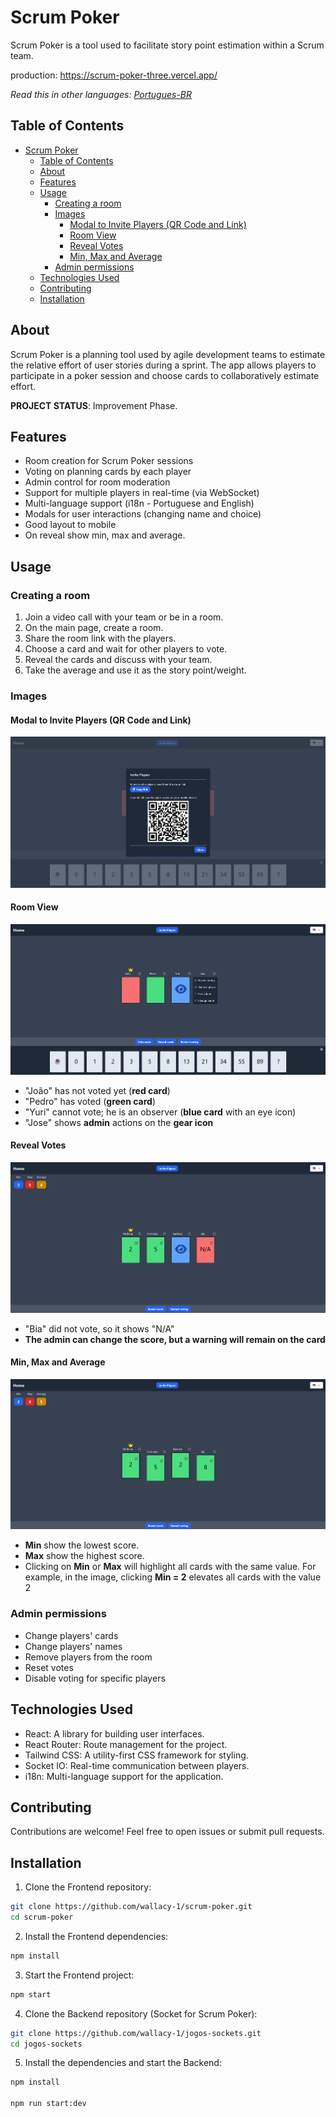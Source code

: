 # Scrum Poker

Scrum Poker is a tool used to facilitate story point estimation within a Scrum team.

production: <https://scrum-poker-three.vercel.app/>

_Read this in other languages: [Portugues-BR](README.pt.md)_

## Table of Contents

- [Scrum Poker](#scrum-poker)
  - [Table of Contents](#table-of-contents)
  - [About](#about)
  - [Features](#features)
  - [Usage](#usage)
    - [Creating a room](#creating-a-room)
    - [Images](#images)
      - [Modal to Invite Players (QR Code and Link)](#modal-to-invite-players-qr-code-and-link)
      - [Room View](#room-view)
      - [Reveal Votes](#reveal-votes)
      - [Min, Max and Average](#min-max-and-average)
    - [Admin permissions](#admin-permissions)
  - [Technologies Used](#technologies-used)
  - [Contributing](#contributing)
  - [Installation](#installation)

## About

Scrum Poker is a planning tool used by agile development teams to estimate the relative effort of user stories during a sprint. The app allows players to participate in a poker session and choose cards to collaboratively estimate effort.

**PROJECT STATUS**: Improvement Phase.

## Features

- Room creation for Scrum Poker sessions
- Voting on planning cards by each player
- Admin control for room moderation
- Support for multiple players in real-time (via WebSocket)
- Multi-language support (i18n - Portuguese and English)
- Modals for user interactions (changing name and choice)
- Good layout to mobile
- On reveal show min, max and average.

## Usage

### Creating a room

1. Join a video call with your team or be in a room.
2. On the main page, create a room.
3. Share the room link with the players.
4. Choose a card and wait for other players to vote.
5. Reveal the cards and discuss with your team.
6. Take the average and use it as the story point/weight.

### Images

#### Modal to Invite Players (QR Code and Link)

![Modal to Invite Players with qr code and link](public/images/doc/room-invite-modal-en.png)

#### Room View

![Room view](public/images/doc/room-view-en.png)

- "João" has not voted yet (**red card**)
- "Pedro" has voted (**green card**)
- "Yuri" cannot vote; he is an observer (**blue card** with an eye icon)
- "Jose" shows **admin** actions on the **gear icon**

#### Reveal Votes

![Room view with players votes](public/images/doc/room-reveal-en.png)

- "Bia" did not vote, so it shows "N/A"
- **The admin can change the score, but a warning will remain on the card**

#### Min, Max and Average

![Room view with players votes and number 2 cards highlight](public/images/doc/room-reveal-score-en.png)

- **Min** show the lowest score.
- **Max** show the highest score.
- Clicking on **Min** or **Max** will highlight all cards with the same value. For example, in the image, clicking **Min = 2** elevates all cards with the value 2

### Admin permissions

- Change players' cards
- Change players' names
- Remove players from the room
- Reset votes
- Disable voting for specific players

## Technologies Used

- React: A library for building user interfaces.
- React Router: Route management for the project.
- Tailwind CSS: A utility-first CSS framework for styling.
- Socket IO: Real-time communication between players.
- i18n: Multi-language support for the application.

## Contributing

Contributions are welcome! Feel free to open issues or submit pull requests.

## Installation

1. Clone the Frontend repository:

```bash
git clone https://github.com/wallacy-1/scrum-poker.git
cd scrum-poker
```

2. Install the Frontend dependencies:

```bash
npm install
```

3. Start the Frontend project:

```bash
npm start
```

4. Clone the Backend repository (Socket for Scrum Poker):

```bash
git clone https://github.com/wallacy-1/jogos-sockets.git
cd jogos-sockets
```

5. Install the dependencies and start the Backend:

```bash
npm install

npm run start:dev
```
